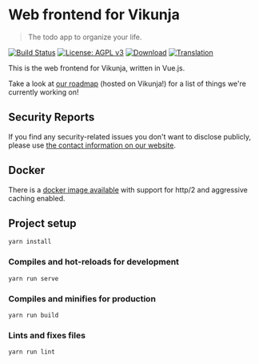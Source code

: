 # Web frontend for Vikunja

> The todo app to organize your life.

[![Build Status](https://drone.kolaente.de/api/badges/vikunja/frontend/status.svg)](https://drone.kolaente.de/vikunja/frontend)
[![License: AGPL v3](https://img.shields.io/badge/License-AGPL%20v3-blue.svg)](LICENSE)
[![Download](https://img.shields.io/badge/download-v0.18.0-brightgreen.svg)](https://dl.vikunja.io)
[![Translation](https://badges.crowdin.net/vikunja/localized.svg)](https://crowdin.com/project/vikunja)

This is the web frontend for Vikunja, written in Vue.js.

Take a look at [our roadmap](https://my.vikunja.cloud/share/UrdhKPqumxDXUbYpEGJLSIyNTwAnbBzVlwdDpRbv/auth) (hosted on Vikunja!) for a list of things we're currently working on!

## Security Reports

If you find any security-related issues you don't want to disclose publicly, please use [the contact information on our website](https://vikunja.io/contact/#security).

## Docker

There is a [docker image available](https://hub.docker.com/r/vikunja/api) with support for http/2 and aggressive caching enabled.

## Project setup

```shell
yarn install
```

### Compiles and hot-reloads for development

```shell
yarn run serve
```

### Compiles and minifies for production

```shell
yarn run build
```

### Lints and fixes files

```shell
yarn run lint
```
